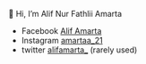 👋 Hi, I’m Alif Nur Fathlii Amarta

- Facebook [Alif Amarta](https://facebook.com/CaptainSlow21)
- Instagram [amartaa_21](https://instagram.com/amartaa_21)
- twitter [alifamarta_](https://twitter.com/alifamarta_) (rarely used)

